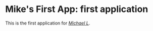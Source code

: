 
# Mike's First App: first application

This is the first application for [*Michael L*](http://www.linkedin.com/in/michaelleadon).
